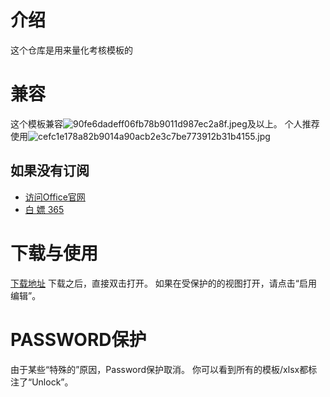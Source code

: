 # 介绍
这个仓库是用来量化考核模板的

# 兼容
这个模板兼容![](https://images.gitee.com/uploads/images/2021/0514/231910_98b2bb57_9090532.jpeg "90fe6dadeff06fb78b9011d987ec2a8f.jpeg")及以上。
个人推荐使用![](https://images.gitee.com/uploads/images/2021/0514/232045_259793ff_9090532.jpeg "cefc1e178a82b9014a90acb2e3c7be773912b31b4155.jpg")

## 如果没有订阅
- [访问Office官网](https://www.office.com)
- [白 嫖 365](https://qyi.io/archives/687.html/)

# 下载与使用
[下载地址](https://gitee.com/laobanzhang1/lianghuakaohe/releases/)
下载之后，直接双击打开。
如果在受保护的的视图打开，请点击“启用编辑”。

# PASSWORD保护
由于某些“特殊的”原因，Password保护取消。
你可以看到所有的模板/xlsx都标注了“Unlock”。